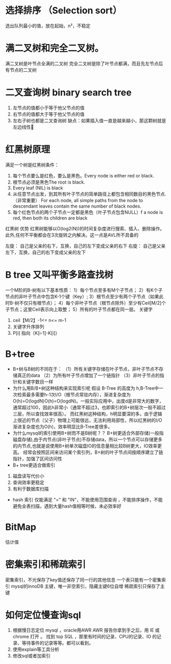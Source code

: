 # 选择排序 （Selection sort）
选出队列最小的值，放在起始，n²，不稳定



# 满二叉树和完全二叉树。
满二叉树是叶节点全满的二叉树
完全二叉树是除了叶节点都满，而且先左节点后有节点的二叉树

# 二叉查询树 binary search tree
1. 左节点的值都小于等于他父节点的值
2. 右节点的值都大于等于他父节点的值
3. 左右子树也都是二叉查询树
缺点：如果插入值一直是越来越小，那这颗树就是左边线性🌲


# 红黑树原理
满足一个树是红黑树条件：

1. 每个节点要么是红色，要么是黑色。Every node is either red or black.
2. 根节点必须是黑色The root is black.
3. Every leaf (NIL) is black
4. 从任意节点出发，到其所有叶子节点的简单路径上都包含相同数目的黑色节点.（非常重要）
For each node, all simple paths from the node to descendant leaves contain the same number of black nodes.
5. 每个红色节点的两个子节点一定都是黑色（叶子节点包含NULL）f a node is red, then both its children are black

红黑树 优势
红黑树能够以O(log2(N))的时间复杂度进行搜索、插入、删除操作。此外,任何不平衡都会在3次旋转之内解决。这一点是AVL所不具备的

左旋：
自己是父亲的右下，互换，自己的左下变成父亲的右下
右旋：
自己是父亲左下，互换，自己的右下变成父亲的左下


# B tree 又叫平衡多路查找树

一个M阶的B-树有以下基本性质：
1）每个节点至多有M个子节点；
2）有K个子节点的非叶子节点中包含K-1个键（Key）;
3）根节点至少有两个子节点（如果此时B-树不仅只有根节点）；
4）每个非叶子节点（根节点除外）至少有Ceil[M/2]个子节点；这里Ceil表示向上取整；
5）所有的叶子节点都在同一层。
关键字
1. ceil【M/2】-1<= n<= m-1 
2. 关键字升序排列
3. P[i] 指向（K[i-1]-K[i]）


# B+tree

* B+树与B树的不同在于：
（1）所有关键字存储在叶子节点，非叶子节点不存储真正的data
（2）为所有叶子节点增加了一个链指针
（3）非叶子节点的指针和关键字数目一样
* 为什么用B/B+树这种结构来实现索引呢
假设 B-Tree 的高度为 h,B-Tree中一次检索最多需要h-1次I/O（根节点常驻内存），渐进复杂度为O(h)=O(logdN)O(h)=O(logdN)。一般实际应用中，出度d是非常大的数字，通常超过100，因此h非常小（通常不超过3，也即索引的B+树层次一般不超过三层，所以查找效率很高）。
而红黑树这种结构，h明显要深的多。由于逻辑上很近的节点（父子）物理上可能很远，无法利用局部性，所以红黑树的I/O渐进复杂度也为O(h)，效率明显比B-Tree差很多。
* 为什么mysql的索引使用B+树而不是B树呢？？
B+树更适合外部存储(一般指磁盘存储),由于内节点(非叶子节点)不存储data，所以一个节点可以存储更多的内节点,也就是说使用B+树单次磁盘IO的信息量相比较B树更大，IO效率更高。
经常会按照区间来访问某个索引列，B+树的叶子节点间按顺序建立了链指针，加强了区间访问性
* B+ tree更适合做索引
1. 磁盘读写代价小
2. 查询效率更稳定
3. 有利于数据库扫描
* hash 索引
仅能满足 "=" 和 "IN"，不能使用范围查询 ，不能排序操作，不能避免全表扫描，遇到大量hash值相等时候，未必效率好
 
 
# BitMap
估计值

# 密集索引和稀疏索引
密集索引，不光保存了key值还保存了同一行的其他信息 一个表只能有一个密集索引 mysql的innoDB
 主键，唯一非空索引，隐藏主键6位自增
稀疏索引只保存了主键

# 如何定位慢查询sql
1. 根据慢日志定位 mysql ，oracle用AWR
AWR 报告你拿到手之后，用 IE 或  chrome 打开 。 找到 top SQL ，那里有时间的记录、CPU的记录、IO 的记录、等待事件的记录等等。都可以看到。
2. 使用explain等工具分析
3. 修改sql或者加索引


